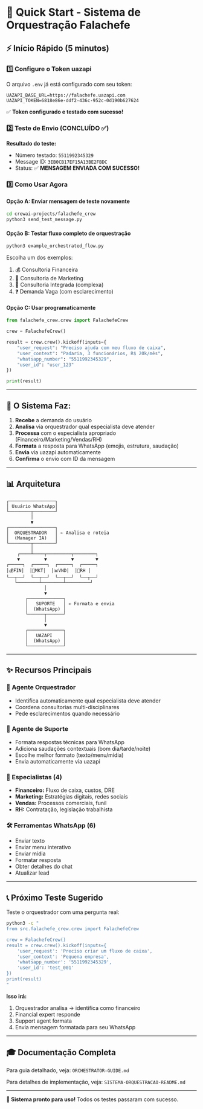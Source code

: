 # 🚀 Quick Start - Sistema de Orquestração Falachefe

## ⚡ Início Rápido (5 minutos)

### 1️⃣ Configure o Token uazapi

O arquivo `.env` já está configurado com seu token:

```env
UAZAPI_BASE_URL=https://falachefe.uazapi.com
UAZAPI_TOKEN=6818e86e-ddf2-436c-952c-0d190b627624
```

✅ **Token configurado e testado com sucesso!**

### 2️⃣ Teste de Envio (CONCLUÍDO ✅)

**Resultado do teste:**
- Número testado: `5511992345329`
- Message ID: `3EB0CB17EF15A13BE2FBDC`
- Status: ✅ **MENSAGEM ENVIADA COM SUCESSO!**

### 3️⃣ Como Usar Agora

#### Opção A: Enviar mensagem de teste novamente

```bash
cd crewai-projects/falachefe_crew
python3 send_test_message.py
```

#### Opção B: Testar fluxo completo de orquestração

```bash
python3 example_orchestrated_flow.py
```

Escolha um dos exemplos:
1. 💰 Consultoria Financeira
2. 📱 Consultoria de Marketing
3. 💼 Consultoria Integrada (complexa)
4. ❓ Demanda Vaga (com esclarecimento)

#### Opção C: Usar programaticamente

```python
from falachefe_crew.crew import FalachefeCrew

crew = FalachefeCrew()

result = crew.crew().kickoff(inputs={
    "user_request": "Preciso ajuda com meu fluxo de caixa",
    "user_context": "Padaria, 3 funcionários, R$ 20k/mês",
    "whatsapp_number": "5511992345329",
    "user_id": "user_123"
})

print(result)
```

---

## 🎯 O Sistema Faz:

1. **Recebe** a demanda do usuário
2. **Analisa** via orquestrador qual especialista deve atender
3. **Processa** com o especialista apropriado (Financeiro/Marketing/Vendas/RH)
4. **Formata** a resposta para WhatsApp (emojis, estrutura, saudação)
5. **Envia** via uazapi automaticamente
6. **Confirma** o envio com ID da mensagem

---

## 📊 Arquitetura

```
┌─────────────────┐
│ Usuário WhatsApp│
└────────┬────────┘
         │
         ▼
┌─────────────────┐
│  ORQUESTRADOR   │ ← Analisa e roteia
│  (Manager IA)   │
└────────┬────────┘
         │
    ┌────┴────┬─────────┬────────┐
    ▼         ▼         ▼        ▼
┌─────┐  ┌─────┐  ┌─────┐  ┌─────┐
│💰FIN│  │📱MKT│  │📊VND│  │👥RH │
└──┬──┘  └──┬──┘  └──┬──┘  └──┬──┘
   └────────┴────────┴─────────┘
              │
              ▼
       ┌─────────────┐
       │   SUPORTE   │ ← Formata e envia
       │  (WhatsApp) │
       └──────┬──────┘
              │
              ▼
       ┌─────────────┐
       │   UAZAPI    │
       │  (WhatsApp) │
       └─────────────┘
```

---

## ✨ Recursos Principais

### 🤖 Agente Orquestrador
- Identifica automaticamente qual especialista deve atender
- Coordena consultorias multi-disciplinares
- Pede esclarecimentos quando necessário

### 📱 Agente de Suporte
- Formata respostas técnicas para WhatsApp
- Adiciona saudações contextuais (bom dia/tarde/noite)
- Escolhe melhor formato (texto/menu/mídia)
- Envia automaticamente via uazapi

### 💼 Especialistas (4)
- **Financeiro:** Fluxo de caixa, custos, DRE
- **Marketing:** Estratégias digitais, redes sociais
- **Vendas:** Processos comerciais, funil
- **RH:** Contratação, legislação trabalhista

### 🛠️ Ferramentas WhatsApp (6)
- Enviar texto
- Enviar menu interativo
- Enviar mídia
- Formatar resposta
- Obter detalhes do chat
- Atualizar lead

---

## 📞 Próximo Teste Sugerido

Teste o orquestrador com uma pergunta real:

```bash
python3 -c "
from src.falachefe_crew.crew import FalachefeCrew

crew = FalachefeCrew()
result = crew.crew().kickoff(inputs={
    'user_request': 'Preciso criar um fluxo de caixa',
    'user_context': 'Pequena empresa',
    'whatsapp_number': '5511992345329',
    'user_id': 'test_001'
})
print(result)
"
```

**Isso irá:**
1. Orquestrador analisa → identifica como financeiro
2. Financial expert responde
3. Support agent formata
4. Envia mensagem formatada para seu WhatsApp

---

## 🎓 Documentação Completa

Para guia detalhado, veja: `ORCHESTRATOR-GUIDE.md`

Para detalhes de implementação, veja: `SISTEMA-ORQUESTRACAO-README.md`

---

**🎉 Sistema pronto para uso!** Todos os testes passaram com sucesso.

